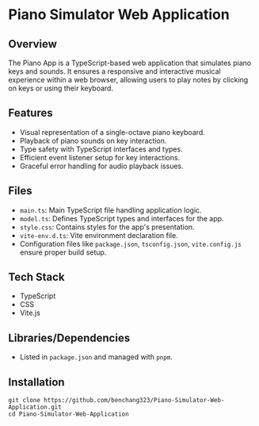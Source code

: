 # Piano Simulator Web Application

## Overview
The Piano App is a TypeScript-based web application that simulates piano keys and sounds. It ensures a responsive and interactive musical experience within a web browser, allowing users to play notes by clicking on keys or using their keyboard.

## Features
- Visual representation of a single-octave piano keyboard.
- Playback of piano sounds on key interaction.
- Type safety with TypeScript interfaces and types.
- Efficient event listener setup for key interactions.
- Graceful error handling for audio playback issues.

## Files
- `main.ts`: Main TypeScript file handling application logic.
- `model.ts`: Defines TypeScript types and interfaces for the app.
- `style.css`: Contains styles for the app's presentation.
- `vite-env.d.ts`: Vite environment declaration file.
- Configuration files like `package.json`, `tsconfig.json`, `vite.config.js` ensure proper build setup.

## Tech Stack
- TypeScript
- CSS
- Vite.js

## Libraries/Dependencies
- Listed in `package.json` and managed with `pnpm`.

## Installation
```
git clone https://github.com/benchang323/Piano-Simulator-Web-Application.git
cd Piano-Simulator-Web-Application
```

